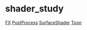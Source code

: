 # shader_study

[FX](Categories/FX.md)
[PostProcess](Categories/PostProcess.md)
[SurfaceShader](Categories/SurfaceShader.md)
[Toon](Categories/Toon.md)
